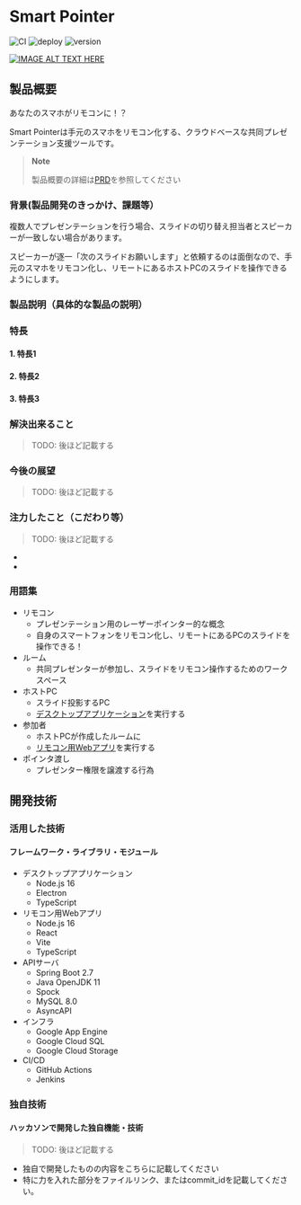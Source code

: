 # Smart Pointer

![CI](https://github.com/jphacks/D_2208/workflows/CI/badge.svg)
![deploy](https://github.com/jphacks/D_2208/workflows/deploy/badge.svg)
![version](https://img.shields.io/badge/version-1.0.0__SNAPSHOT-blue.svg)

[![IMAGE ALT TEXT HERE](https://jphacks.com/wp-content/uploads/2022/08/JPHACKS2022_ogp.jpg)](https://www.youtube.com/watch?v=LUPQFB4QyVo)

## 製品概要

あなたのスマホがリモコンに！？

Smart Pointerは手元のスマホをリモコン化する、クラウドベースな共同プレゼンテーション支援ツールです。

> **Note**
>
> 製品概要の詳細は[PRD](https://github.com/jphacks/D_2208/wiki/PRD（プロダクト要求仕様書）)を参照してください

### 背景(製品開発のきっかけ、課題等）

複数人でプレゼンテーションを行う場合、スライドの切り替え担当者とスピーカーが一致しない場合があります。

スピーカーが逐一「次のスライドお願いします」と依頼するのは面倒なので、手元のスマホをリモコン化し、リモートにあるホストPCのスライドを操作できるようにします。

### 製品説明（具体的な製品の説明）

### 特長

#### 1. 特長1

#### 2. 特長2

#### 3. 特長3

### 解決出来ること

> TODO: 後ほど記載する

### 今後の展望

> TODO: 後ほど記載する

### 注力したこと（こだわり等）

> TODO: 後ほど記載する

*
*

### 用語集

* リモコン
    * プレゼンテーション用のレーザーポインター的な概念
    * 自身のスマートフォンをリモコン化し、リモートにあるPCのスライドを操作できる！
* ルーム
    * 共同プレゼンターが参加し、スライドをリモコン操作するためのワークスペース
* ホストPC
    * スライド投影するPC
    * [デスクトップアプリケーション](./desktop)を実行する
* 参加者
    * ホストPCが作成したルームに
    * [リモコン用Webアプリ](./app/src/main/pointer)を実行する
* ポインタ渡し
    * プレゼンター権限を譲渡する行為

## 開発技術

### 活用した技術

#### フレームワーク・ライブラリ・モジュール

* デスクトップアプリケーション
    * Node.js 16
    * Electron
    * TypeScript
* リモコン用Webアプリ
    * Node.js 16
    * React
    * Vite
    * TypeScript
* APIサーバ
    * Spring Boot 2.7
    * Java OpenJDK 11
    * Spock
    * MySQL 8.0
    * AsyncAPI
* インフラ
    * Google App Engine
    * Google Cloud SQL
    * Google Cloud Storage
* CI/CD
    * GitHub Actions
    * Jenkins

### 独自技術

#### ハッカソンで開発した独自機能・技術

> TODO: 後ほど記載する

* 独自で開発したものの内容をこちらに記載してください
* 特に力を入れた部分をファイルリンク、またはcommit_idを記載してください。
